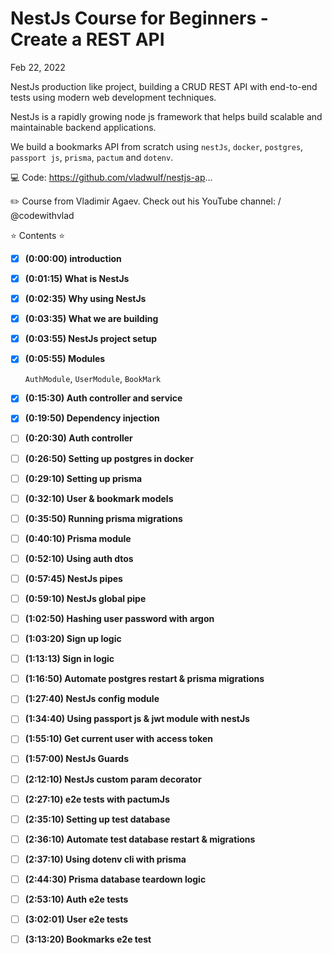 # NestJs Course for Beginners - Create a REST API

Feb 22, 2022

NestJs production like project, building a CRUD REST API with
end-to-end tests using modern web development techniques.

NestJs is a rapidly growing node js framework that helps build
scalable and maintainable backend applications.

We build a bookmarks API from scratch using `nestJs`, `docker`,
`postgres`, `passport js`, `prisma`, `pactum` and `dotenv`.

💻 Code: <https://github.com/vladwulf/nestjs-ap>...

✏️ Course from Vladimir Agaev. Check out his YouTube channel:    / @codewithvlad  

⭐️ Contents ⭐

- [x] **(0:00:00) introduction**

- [x] **(0:01:15) What is NestJs**

- [x] **(0:02:35) Why using NestJs**

- [x] **(0:03:35) What we are building**

- [x] **(0:03:55) NestJs project setup**

- [x] **(0:05:55) Modules**
  
  `AuthModule`, `UserModule`, `BookMark`

- [x] **(0:15:30) Auth controller and service**

- [x] **(0:19:50) Dependency injection**

- [ ] **(0:20:30) Auth controller**

- [ ] **(0:26:50) Setting up postgres in docker**

- [ ] **(0:29:10) Setting up prisma**

- [ ] **(0:32:10) User & bookmark models**

- [ ] **(0:35:50) Running prisma migrations**

- [ ] **(0:40:10) Prisma module**

- [ ] **(0:52:10) Using auth dtos**

- [ ] **(0:57:45) NestJs pipes**

- [ ] **(0:59:10) NestJs global pipe**

- [ ] **(1:02:50) Hashing user password with argon**

- [ ] **(1:03:20) Sign up logic**

- [ ] **(1:13:13) Sign in logic**

- [ ] **(1:16:50) Automate postgres restart & prisma migrations**

- [ ] **(1:27:40) NestJs config module**

- [ ] **(1:34:40) Using passport js & jwt module with nestJs**

- [ ] **(1:55:10) Get current user with access token**

- [ ] **(1:57:00) NestJs Guards**

- [ ] **(2:12:10) NestJs custom param decorator**

- [ ] **(2:27:10) e2e tests with pactumJs**

- [ ] **(2:35:10) Setting up test database**

- [ ] **(2:36:10) Automate test database restart & migrations**

- [ ] **(2:37:10) Using dotenv cli with prisma**

- [ ] **(2:44:30) Prisma database teardown logic**

- [ ] **(2:53:10) Auth e2e tests**

- [ ] **(3:02:01) User e2e tests**

- [ ] **(3:13:20) Bookmarks e2e test**
